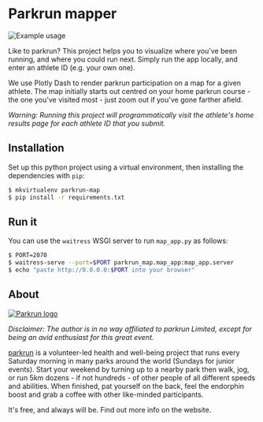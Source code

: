 # Parkrun mapper

![Example usage](demo.gif)

Like to parkrun? This project helps you to visualize where you've been running, and where you could run next.
Simply run the app locally, and enter an athlete ID (e.g. your own one). 

We use Plotly Dash to render parkrun participation on a map for a given athlete.
The map initially starts out centred on your home parkrun course - the one you've visited most - just zoom out if you've gone farther afield.

_Warning: Running this project will programmatically visit the athlete's home results page for each athlete ID that you submit._

## Installation

Set up this python project using a virtual environment, then installing the dependencies with `pip`:

```bash
$ mkvirtualenv parkrun-map
$ pip install -r requirements.txt
```

## Run it

You can use the `waitress` WSGI server to run `map_app.py` as follows:

```bash
$ PORT=2070
$ waitress-serve --port=$PORT parkrun_map.map_app:map_app.server
$ echo "paste http://0.0.0.0:$PORT into your browser"
```

## About

[![Parkrun logo](https://www.renfrewshireleisure.com/media/187953/parkrun-logo.jpg)](https://www.parkrun.com)

_Disclaimer: The author is in no way affiliated to parkrun Limited, except for being an avid enthusiast for this great event._

[parkrun](https://www.parkrun.com) is a volunteer-led health and well-being project that runs every Saturday morning in many parks around the world
(Sundays for junior events). Start your weekend by turning up to a nearby park then walk, jog, or run 5km dozens - if not hundreds - of other people of all different
speeds and abilities. When finished, pat yourself on the back, feel the endorphin boost and grab a coffee with other like-minded participants. 

It's free, and always will be. Find out more info on the website. 
